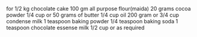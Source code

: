 for 1/2 kg chocolate cake
100 gm all purpose flour(maida)
20 grams cocoa powder
1/4 cup or 50 grams of butter
1/4 cup oil
200 gram or 3/4 cup condense milk
1 teaspoon baking powder
1/4 teaspoon baking soda
1 teaspoon chocolate essense 
milk 1/2 cup or as required 